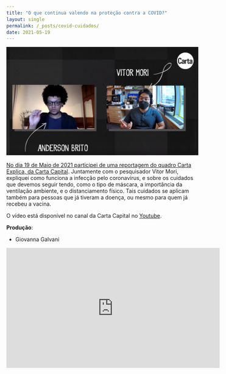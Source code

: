 ```yaml
---
title: "O que continua valendo na proteção contra a COVID?"
layout: single
permalink: /_posts/covid-cuidados/
date: 2021-05-19
---
```


<a href="https://andersonbrito.github.io/_posts/covid-cuidados/"><img src="/assets/images/cover-carta.png" width="700">

No dia 19 de Maio de 2021 participei de uma reportagem do quadro Carta Explica, da [Carta Capital](https://www.cartacapital.com.br/). Juntamente com o pesquisador Vitor Mori, expliquei como funciona a infecção pelo coronavírus, e sobre os cuidados que devemos seguir tendo, como o tipo de máscara, a importância da ventilação ambiente, e o distanciamento físico. Tais cuidados se aplicam também para pessoas que já tiveram a doença, ou mesmo para quem já recebeu a vacina.

O vídeo está disponível no canal da Carta Capital no [Youtube](https://youtu.be/0lNSSDwdv_4).

**Produção**:
- Giovanna Galvani


<iframe width="560" height="315" src="https://www.youtube.com/embed/0lNSSDwdv_4" title="YouTube video player" frameborder="0" allow="accelerometer; autoplay; clipboard-write; encrypted-media; gyroscope; picture-in-picture" allowfullscreen></iframe>